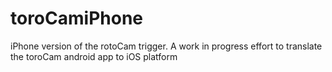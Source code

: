 toroCamiPhone
=============

iPhone version of the rotoCam trigger. 
A work in progress effort to translate the toroCam android app to iOS platform 
